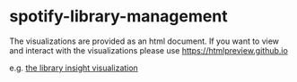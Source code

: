 # spotify-library-management


The visualizations are provided as an html document.
If you want to view and interact with the visualizations please use https://htmlpreview.github.io  

e.g. [the library insight visualization](https://htmlpreview.github.io/?https://github.com/ManuelFreytag/spotify-library-management/blob/master/Visualization/scatter_plot.html)
